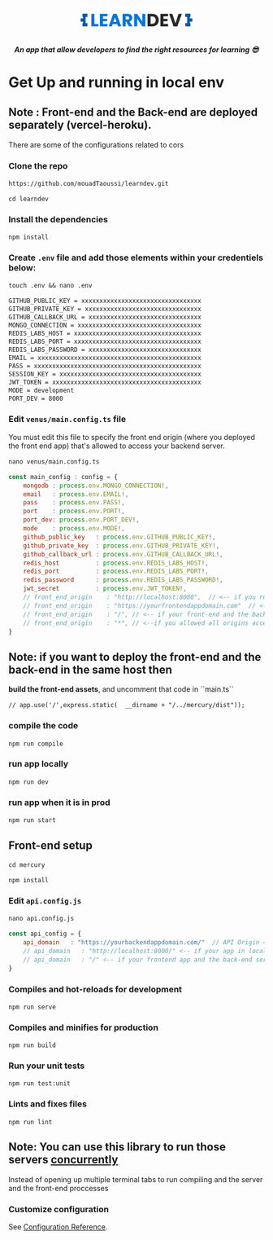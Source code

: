 <p align="center">
  <img src="https://github.com/mouadTaoussi/learndev/blob/main/mercury/src/assets/logo.jpg"/>
</p>
<h6 align="center">
	<strong>An app that allow developers to find the right resources for learning 😎</strong>
</h6>

#  Get Up and running in local env

## Note : Front-end and the Back-end are deployed separately (vercel-heroku).
<p>There are some of the configurations related to cors</p>

### Clone the repo

```
https://github.com/mouadTaoussi/learndev.git
```
```
cd learndev
```

### Install the dependencies

```
npm install
```

### Create ``.env`` file and add those elements within your credentiels below:

```
touch .env && nano .env
```
```
GITHUB_PUBLIC_KEY = xxxxxxxxxxxxxxxxxxxxxxxxxxxxxxxxx
GITHUB_PRIVATE_KEY = xxxxxxxxxxxxxxxxxxxxxxxxxxxxxxxx
GITHUB_CALLBACK_URL = xxxxxxxxxxxxxxxxxxxxxxxxxxxxxxx
MONGO_CONNECTION = xxxxxxxxxxxxxxxxxxxxxxxxxxxxxxxxxx
REDIS_LABS_HOST = xxxxxxxxxxxxxxxxxxxxxxxxxxxxxxxxxxx
REDIS_LABS_PORT = xxxxxxxxxxxxxxxxxxxxxxxxxxxxxxxxxxx
REDIS_LABS_PASSWORD = xxxxxxxxxxxxxxxxxxxxxxxxxxxxxxx
EMAIL = xxxxxxxxxxxxxxxxxxxxxxxxxxxxxxxxxxxxxxxxxxxxx
PASS = xxxxxxxxxxxxxxxxxxxxxxxxxxxxxxxxxxxxxxxxxxxxxx
SESSION_KEY = xxxxxxxxxxxxxxxxxxxxxxxxxxxxxxxxxxxxxxx
JWT_TOKEN = xxxxxxxxxxxxxxxxxxxxxxxxxxxxxxxxxxxxxxxxx
MODE = development
PORT_DEV = 8000

```

### Edit ``venus/main.config.ts`` file
<p>You must edit this file to specify the front end origin (where you deployed the front end app) that's allowed to access your backend server.</p>

```
nano venus/main.config.ts
```
```js
const main_config : config = {
	mongodb : process.env.MONGO_CONNECTION!,
	email   : process.env.EMAIL!,
	pass    : process.env.PASS!,
	port    : process.env.PORT!,
	port_dev: process.env.PORT_DEV!,
	mode    : process.env.MODE!,
	github_public_key   : process.env.GITHUB_PUBLIC_KEY!,
	github_private_key  : process.env.GITHUB_PRIVATE_KEY!,
	github_callback_url : process.env.GITHUB_CALLBACK_URL!,
	redis_host          : process.env.REDIS_LABS_HOST!,
	redis_port          : process.env.REDIS_LABS_PORT!,
	redis_password      : process.env.REDIS_LABS_PASSWORD!,
	jwt_secret          : process.env.JWT_TOKEN!,
	// front_end_origin    : "http://localhost:8080",  // <-- if you running the app in the local env
	// front_end_origin    : "https://yourfrontendappdomain.com"  // <-- if you deployed the front-end app in different host
	// front_end_origin    : "/", // <-- if your front-end and the back-end are in the same host
	// front_end_origin    : "*", // <--if you allowed all origins accecing your back-end server
}

```
## Note: if you want to deploy the front-end and the back-end in the same host then
<p><strong>build the front-end assets</strong>, and uncomment that code in ``main.ts``</p>

```
// app.use('/',express.static(  __dirname + "/../mercury/dist"));
```
### compile the code 

```
npm run compile
```

### run app locally

```
npm run dev
```

### run app when it is in prod

```
npm run start
```

## Front-end setup

```
cd mercury
```

```
npm install
```

### Edit ``api.config.js``

```
nano api.config.js
```
```js
const api_config = {
	api_domain   : "https://yourbackendappdomain.com/"  // API Origin <SERVER SIDE ENDPOINT> 
	// api_domain   : "http://localhost:8000/" <-- if your app in local env
	// api_domain   : "/" <-- if your frontend app and the back-end server are in the same host
}
```

### Compiles and hot-reloads for development

```
npm run serve
```

### Compiles and minifies for production

```
npm run build
```

### Run your unit tests

```
npm run test:unit
```

### Lints and fixes files

```
npm run lint
```

## Note: You can use this library to run those servers <a href="https://www.npmjs.com/package/concurrently">concurrently</a>
<p>Instead of opening up multiple terminal tabs to run compiling and the server and the front-end proccesses</p>

### Customize configuration
See [Configuration Reference](https://cli.vuejs.org/config/).